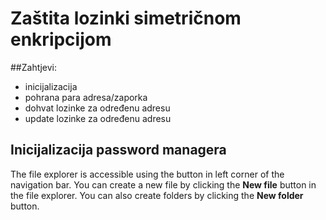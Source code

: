 # Zaštita lozinki simetričnom enkripcijom

##Zahtjevi:
- inicijalizacija
- pohrana para adresa/zaporka
- dohvat lozinke za određenu adresu
- update lozinke za određenu adresu

## Inicijalizacija password managera

The file explorer is accessible using the button in left corner of the navigation bar. You can create a new file by clicking the **New file** button in the file explorer. You can also create folders by clicking the **New folder** button.
